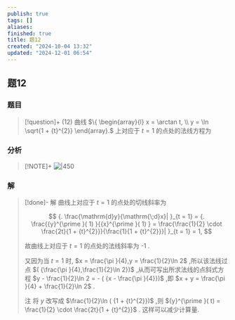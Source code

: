 ```yaml
---
publish: true
tags: []
aliases: 
finished: true
title: 题12
created: "2024-10-04 13:32"
updated: "2024-12-01 06:54"
---
```

## 题12
### 题目
> [!question]+
> (12) 曲线 $\{  \begin{array}{l} x = \arctan t, \\  y = \ln \sqrt{1 + {t}^{2}} \end{array}.$ 上对应于 $t = 1$ 的点处的法线方程为
### 分析
> [!NOTE]+
> ![|450](https://img.hwenyi.tech/202411092222447.webp)
### 解
> [!done]-
> 解 曲线上对应于 $t = 1$ 的点处的切线斜率为
> 
> $$
> {. \frac{\mathrm{d}y}{\mathrm{\;d}x}| }_{t = 1} = {. \frac{{y}^{\prime }( 1) }{{x}^{\prime }( 1) } = \frac{\frac{1}{2} \cdot  \frac{2t}{1 + {t}^{2}}}{\frac{1}{1 + {t}^{2}}}| }_{t = 1} = 1,
> $$
> 
> 故曲线上对应于 $t = 1$ 的点处的法线斜率为 -1 .
> 
> 又因为当 $t = 1$ 时, $x = \frac{\pi }{4},y = \frac{1}{2}\ln 2$ ,所以该法线过点 $( {\frac{\pi }{4},\frac{1}{2}\ln 2})$ ,从而可写出所求法线的点斜式方程 $y - \frac{1}{2}\ln 2 =  - ( {x - \frac{\pi }{4}})$ ,即 $x + y = \frac{\pi }{4} + \frac{1}{2}\ln 2$ .
> 
> 注 将 $y$ 改写成 $\frac{1}{2}\ln ( {1 + {t}^{2}})$ ,则 ${y}^{\prime }( t)  = \frac{1}{2} \cdot  \frac{2t}{1 + {t}^{2}}$ . 这样可以减少计算量.
